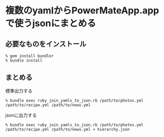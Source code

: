 複数のyamlからPowerMateApp.appで使うjsonにまとめる
==================================================


## 必要なものをインストール

    % gem install bundler
    % bundle install


## まとめる

標準出力する

    % bundle exec ruby join_yamls_to_json.rb /path/to/photos.yml /path/to/recipe.yml /path/to/news.yml


jsonに出力する

    % bundle exec ruby join_yamls_to_json.rb /path/to/photos.yml /path/to/recipe.yml /path/to/news.yml > hierarchy.json